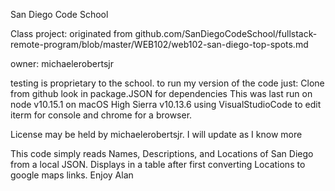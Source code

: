 San Diego Code School

Class project: originated from github.com/SanDiegoCodeSchool/fullstack-remote-program/blob/master/WEB102/web102-san-diego-top-spots.md

owner: michaelerobertsjr

testing is proprietary to the school.
to run my version of the code just:
Clone from github
 look in package.JSON for dependencies
This was last run on node v10.15.1
on macOS High Sierra v10.13.6
using VisualStudioCode to edit
iterm for console and chrome for a browser.

License may be held by michaelerobertsjr. I will update as I know more

This code simply reads Names, Descriptions, and Locations of San Diego from a local JSON.
Displays in a table after first converting Locations to google maps links.
Enjoy Alan
